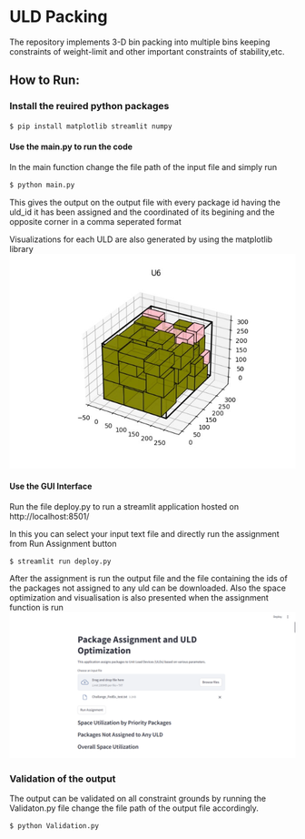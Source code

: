 # ULD Packing

The repository implements 3-D bin packing into multiple bins keeping constraints of weight-limit and other important constraints of stability,etc.

## How to Run:

### Install the reuired python packages

```bash
$ pip install matplotlib streamlit numpy
```

#### Use the main.py to run the code

In the main function change the file path of the input file and simply run

```bash
$ python main.py
```
This gives the output on the output file with every package id having the uld_id it has been assigned and the coordinated of its begining and the opposite corner in a comma seperated format

Visualizations for each ULD are also generated by using the matplotlib library
![WhatsApp Image 2024-12-04 at 13 00 14_9bebf92e](/Packing_Preview.jpg)


#### Use the GUI Interface

Run the file deploy.py to run a streamlit application hosted on http://localhost:8501/

In this you can select your input text file and directly run the assignment from Run Assignment button

```
$ streamlit run deploy.py
```

After the assignment is run the output file and the file containing the ids of the packages not assigned to any uld can be downloaded.
Also the space optimization and visualisation is also presented when the assignment function is run
![image](/Streamlit_SS.png)

### Validation of the output
The output can be validated on all constraint grounds by running the Validaton.py file change the file path of the output file accordingly.
```bash
$ python Validation.py
```
